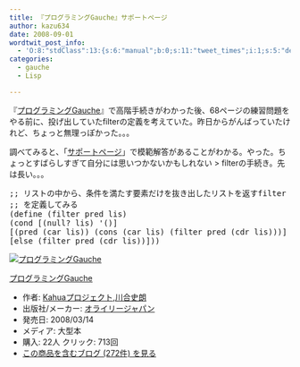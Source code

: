 ```yaml
---
title: 『プログラミングGauche』サポートページ
author: kazu634
date: 2008-09-01
wordtwit_post_info:
  - 'O:8:"stdClass":13:{s:6:"manual";b:0;s:11:"tweet_times";i:1;s:5:"delay";i:0;s:7:"enabled";i:1;s:10:"separation";s:2:"60";s:7:"version";s:3:"3.7";s:14:"tweet_template";b:0;s:6:"status";i:2;s:6:"result";a:0:{}s:13:"tweet_counter";i:2;s:13:"tweet_log_ids";a:1:{i:0;i:4251;}s:9:"hash_tags";a:0:{}s:8:"accounts";a:1:{i:0;s:7:"kazu634";}}'
categories:
  - gauche
  - Lisp

---
```

<div class="section">
<p>
    『<a href="http://d.hatena.ne.jp/asin/4873113482" onclick="__gaTracker('send', 'event', 'outbound-article', 'http://d.hatena.ne.jp/asin/4873113482', 'プログラミングGauche');">プログラミングGauche</a>』で高階手続きがわかった後、68ページの練習問題をやる前に、投げ出していたfilterの定義を考えていた。昨日からがんばっていたけれど、ちょっと無理っぽかった。。。
</p>
  
<p>
    調べてみると、「<a href="http://www.kahua.org/cgi-bin/viewvc.cgi/ProgrammingGauche/trunk/" onclick="__gaTracker('send', 'event', 'outbound-article', 'http://www.kahua.org/cgi-bin/viewvc.cgi/ProgrammingGauche/trunk/', 'サポートページ');" target="_blank">サポートページ</a>」で模範解答があることがわかる。やった。ちょっとすばらしすぎて自分には思いつかないかもしれない > filterの手続き。先は長い。。。
</p>
  
<pre class="syntax-highlight">
<span class="synComment">;; リストの中から、条件を満たす要素だけを抜き出したリストを返すfilter</span>
<span class="synComment">;; を定義してみる</span>
<span class="synSpecial">(</span>define <span class="synSpecial">(</span>filter pred lis<span class="synSpecial">)</span>
<span class="synSpecial">(</span><span class="synStatement">cond</span> [<span class="synSpecial">(</span><span class="synStatement">null</span>? lis<span class="synSpecial">)</span> <span class="synSpecial">'()</span>]
[<span class="synSpecial">(</span>pred <span class="synSpecial">(</span><span class="synStatement">car</span> lis<span class="synSpecial">))</span> <span class="synSpecial">(</span><span class="synStatement">cons</span> <span class="synSpecial">(</span><span class="synStatement">car</span> lis<span class="synSpecial">)</span> <span class="synSpecial">(</span>filter pred <span class="synSpecial">(</span><span class="synStatement">cdr</span> lis<span class="synSpecial">)))</span>]
[else <span class="synSpecial">(</span>filter pred <span class="synSpecial">(</span><span class="synStatement">cdr</span> lis<span class="synSpecial">))</span>]<span class="synSpecial">))</span>
</pre>
  
<div class="hatena-asin-detail">
<a href="http://www.amazon.co.jp/dp/4873113482/?tag=hatena_st1-22&ascsubtag=d-7ibv" onclick="__gaTracker('send', 'event', 'outbound-article', 'http://www.amazon.co.jp/dp/4873113482/?tag=hatena_st1-22&ascsubtag=d-7ibv', '');"><img src="https://images-na.ssl-images-amazon.com/images/I/51Exg14b4uL._SL160_.jpg" class="hatena-asin-detail-image" alt="プログラミングGauche" title="プログラミングGauche" /></a></p> 
    
<div class="hatena-asin-detail-info">
<p class="hatena-asin-detail-title">
<a href="http://www.amazon.co.jp/dp/4873113482/?tag=hatena_st1-22&ascsubtag=d-7ibv" onclick="__gaTracker('send', 'event', 'outbound-article', 'http://www.amazon.co.jp/dp/4873113482/?tag=hatena_st1-22&ascsubtag=d-7ibv', 'プログラミングGauche');">プログラミングGauche</a>
</p>
      
<ul>
<li>
<span class="hatena-asin-detail-label">作者:</span> <a href="http://d.hatena.ne.jp/keyword/Kahua%A5%D7%A5%ED%A5%B8%A5%A7%A5%AF%A5%C8" onclick="__gaTracker('send', 'event', 'outbound-article', 'http://d.hatena.ne.jp/keyword/Kahua%A5%D7%A5%ED%A5%B8%A5%A7%A5%AF%A5%C8', 'Kahuaプロジェクト');" class="keyword">Kahuaプロジェクト</a>,<a href="http://d.hatena.ne.jp/keyword/%C0%EE%B9%E7%BB%CB%CF%AF" onclick="__gaTracker('send', 'event', 'outbound-article', 'http://d.hatena.ne.jp/keyword/%C0%EE%B9%E7%BB%CB%CF%AF', '川合史朗');" class="keyword">川合史朗</a>
</li>
<li>
<span class="hatena-asin-detail-label">出版社/メーカー:</span> <a href="http://d.hatena.ne.jp/keyword/%A5%AA%A5%E9%A5%A4%A5%EA%A1%BC%A5%B8%A5%E3%A5%D1%A5%F3" onclick="__gaTracker('send', 'event', 'outbound-article', 'http://d.hatena.ne.jp/keyword/%A5%AA%A5%E9%A5%A4%A5%EA%A1%BC%A5%B8%A5%E3%A5%D1%A5%F3', 'オライリージャパン');" class="keyword">オライリージャパン</a>
</li>
<li>
<span class="hatena-asin-detail-label">発売日:</span> 2008/03/14
</li>
<li>
<span class="hatena-asin-detail-label">メディア:</span> 大型本
</li>
<li>
<span class="hatena-asin-detail-label">購入</span>: 22人 <span class="hatena-asin-detail-label">クリック</span>: 713回
</li>
<li>
<a href="http://d.hatena.ne.jp/asin/4873113482" onclick="__gaTracker('send', 'event', 'outbound-article', 'http://d.hatena.ne.jp/asin/4873113482', 'この商品を含むブログ (272件) を見る');" target="_blank">この商品を含むブログ (272件) を見る</a>
</li>
</ul>
</div>
    
<div class="hatena-asin-detail-foot">
</div>
</div>
</div>
